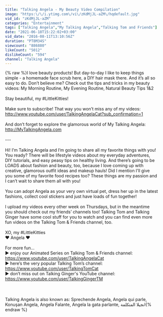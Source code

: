 ```yaml
---
title: "Talking Angela - My Beauty Video Compilation"
image: "https:\/\/i.ytimg.com\/vi\/zKdMjJL-aZM\/hqdefault.jpg"
vid_id: "zKdMjJL-aZM"
categories: "Entertainment"
tags: ["Talking Angela","My Talking Angela","Talking Tom and Friends"]
date: "2021-06-18T15:22:02+03:00"
vid_date: "2016-08-11T13:10:56Z"
duration: "PT8M34S"
viewcount: "886880"
likeCount: "5012"
dislikeCount: "594"
channel: "Talking Angela"
---
```

{% raw %}I love beauty products! But day-to-day I like to keep things simple - a homemade face scrub here, a DIY hair mask there. And it’s all so easy to do. Don’t believe me? Check out the tips and tricks in my beauty videos: My Morning Routine, My Evening Routine, Natural Beauty Tips 1&amp;2<br /><br />Stay beautiful, my #LittleKitties!<br /><br />Make sure to subscribe! That way you won’t miss any of my videos: <a rel="nofollow" target="blank" href="http://www.youtube.com/user/TalkingAngelaCat?sub_confirmation=1">http://www.youtube.com/user/TalkingAngelaCat?sub_confirmation=1</a> <br /><br />And don’t forget to explore the glamorous world of My Talking Angela: <a rel="nofollow" target="blank" href="http://MyTalkingAngela.com">http://MyTalkingAngela.com</a> <br /><br />---<br /><br />Hi! I’m Talking Angela and I’m going to share all my favorite things with you! You ready? There will be lifestyle videos about my everyday adventures, DIY tutorials, and easy peasy tips on healthy living. And there’s going to be LOADS about fashion and beauty, too, because I love coming up with creative, glamorous outfit ideas and makeup hauls! Did I mention I’ll give you some of my favorite food recipes too? These things are my passion and I can’t wait to share them all with you!<br /><br />You can adopt Angela as your very own virtual pet, dress her up in the latest fashions, collect cool stickers and just have loads of fun together!<br /><br />I upload my videos every other week on Thursdays, but in the meantime you should check out my friends’ channels too! Talking Tom and Talking Ginger have some cool stuff for you to watch and you can find even more fun videos on the Talking Tom &amp; Friends channel, too.<br /><br />XO, my #LittleKitties <br />♥ Angela ♥<br /><br />For more fun…<br />▶︎ enjoy our Animated Series on Talking Tom &amp; Friends channel: <a rel="nofollow" target="blank" href="https://www.youtube.com/user/TalkingAngelaCat">https://www.youtube.com/user/TalkingAngelaCat</a><br />▶︎ here’s the very popular Talking Tom’s channel: <a rel="nofollow" target="blank" href="https://www.youtube.com/user/TalkingTomCat">https://www.youtube.com/user/TalkingTomCat</a><br />▶︎ don’t miss out on Talking Ginger's YouTube channel: <a rel="nofollow" target="blank" href="https://www.youtube.com/user/TalkingGingerTM">https://www.youtube.com/user/TalkingGingerTM</a><br /><br /><br /><br />Talking Angela is also known as: Sprechende Angela, Angela qui parle, Konuşan Angela,  Angela Falante, Angela la gata parlante, انجيلا المتكلمة{% endraw %}
